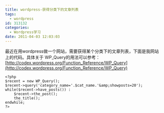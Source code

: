 ```yaml
---
title: wordpress-获得分类下的文章列表
tags:
  - wordpress
id: 313132
categories:
  - Wordpress学习
date: 2011-04-03 12:03:03
---
```


最近在用wordpress做一个网站，需要获得某个分类下的文章列表，下面是我网站上的代码。具体关于 WP_Query的用法可以参考：[http://codex.wordpress.org/Function_Reference/WP_Query](http://codex.wordpress.org/Function_Reference/WP_Query)

```
<?php 
$recent = new WP_Query();
$recent->query('category_name='.$cat_name.'&amp;showposts=20'); 
while($recent->have_posts()) : 
	$recent->the_post();
	the_title(); 
endwhile;
?>
```